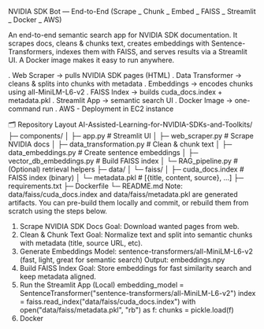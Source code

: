  NVIDIA SDK Bot — End-to-End (Scrape _ Chunk _ Embed _ FAISS _ Streamlit _ Docker _ AWS)

 
An end-to-end semantic search app for NVIDIA SDK documentation.
It scrapes docs, cleans & chunks text, creates embeddings with Sentence-Transformers, indexes them with FAISS, and serves results via a Streamlit UI. A Docker image makes it easy to run anywhere.


. Web Scraper → pulls NVIDIA SDK pages (HTML)
. Data Transformer → cleans & splits into chunks with metadata
. Embeddings → encodes chunks using all-MiniLM-L6-v2
. FAISS Index → builds cuda_docs.index + metadata.pkl
. Streamlit App → semantic search UI
. Docker Image → one-command run
. AWS - Deployment in EC2 instance

🗂️ Repository Layout
AI-Assisted-Learning-for-NVIDIA-SDKs-and-Toolkits/
├─ components/
│  ├─ app.py                         # Streamlit UI
│  ├─ web_scraper.py                 # Scrape NVIDIA docs
│  ├─ data_transformation.py         # Clean & chunk text
│  ├─ data_embeddings.py             # Create sentence embeddings
│  ├─ vector_db_embeddings.py        # Build FAISS index
│  └─ RAG_pipeline.py                # (Optional) retrieval helpers
├─ data/
│  └─ faiss/
│     ├─ cuda_docs.index             # FAISS index (binary)
│     └─ metadata.pkl                # [{title, content, source}, ...]
├─ requirements.txt
├─ Dockerfile
└─ README.md
Note: data/faiss/cuda_docs.index and data/faiss/metadata.pkl are generated artifacts. You can pre-build them locally and commit, or rebuild them from scratch using the steps below.


1) Scrape NVIDIA SDK Docs
Goal: Download wanted pages from web.
2) Clean & Chunk Text
Goal: Normalize text and split into semantic chunks with metadata (title, source URL, etc).
3) Generate Embeddings
Model: sentence-transformers/all-MiniLM-L6-v2 (fast, light, great for semantic search)
Output: embeddings.npy
4) Build FAISS Index
Goal: Store embeddings for fast similarity search and keep metadata aligned.
5) Run the Streamlit App (Local)
embedding_model = SentenceTransformer("sentence-transformers/all-MiniLM-L6-v2")
index = faiss.read_index("data/faiss/cuda_docs.index")
with open("data/faiss/metadata.pkl", "rb") as f:
    chunks = pickle.load(f)
6) Docker 


